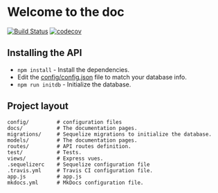 # Welcome to the doc

[![Build Status](https://travis-ci.org/Ugo-M/Calendar-API.svg?branch=master)](https://travis-ci.org/Ugo-M/Calendar-API)
[![codecov](https://codecov.io/gh/Ugo-M/Calendar-API/branch/master/graph/badge.svg)](https://codecov.io/gh/Ugo-M/Calendar-API)

## Installing the API

* `npm install` - Install the dependencies.
*  Edit the [config/config.json](https://github.com/Ugo-M/Calendar-API/blob/master/config/config.json) file to match your database info.
* `npm run initdb` - Initialize the database.

## Project layout

    config/         # configuration files
    docs/           # The documentation pages.
    migrations/     # Sequelize migrations to initialize the database.
    models/         # The documentation pages.
    routes/         # API routes definition.
    test/           # Tests.
    views/          # Express vues.
    .sequelizerc    # Sequelize configuration file
    .travis.yml     # Travis CI configuration file.
    app.js          # app.js
    mkdocs.yml      # MkDocs configuration file.
    